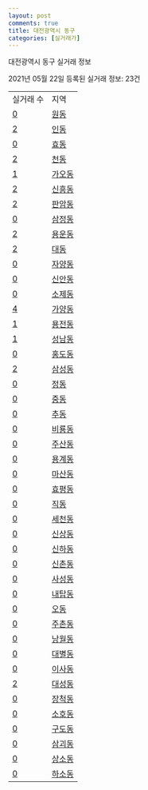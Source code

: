 ```yaml
---
layout: post
comments: true
title: 대전광역시 동구
categories: [실거래가]
---
```


대전광역시 동구 실거래 정보

2021년 05월 22일 등록된 실거래 정보: 23건


<table>
  <tr>
    <td>실거래 수</td>
    <td>지역</td>
  </tr>

  
  <tr>
    <td><a href="3011010100.html">0</a></td>
    <td><a href="3011010100.html">원동</a></td>
  </tr>
    

  <tr>
    <td><a href="3011010200.html">2</a></td>
    <td><a href="3011010200.html">인동</a></td>
  </tr>
    

  <tr>
    <td><a href="3011010300.html">0</a></td>
    <td><a href="3011010300.html">효동</a></td>
  </tr>
    

  <tr>
    <td><a href="3011010400.html">2</a></td>
    <td><a href="3011010400.html">천동</a></td>
  </tr>
    

  <tr>
    <td><a href="3011010500.html">1</a></td>
    <td><a href="3011010500.html">가오동</a></td>
  </tr>
    

  <tr>
    <td><a href="3011010600.html">2</a></td>
    <td><a href="3011010600.html">신흥동</a></td>
  </tr>
    

  <tr>
    <td><a href="3011010700.html">2</a></td>
    <td><a href="3011010700.html">판암동</a></td>
  </tr>
    

  <tr>
    <td><a href="3011010800.html">0</a></td>
    <td><a href="3011010800.html">삼정동</a></td>
  </tr>
    

  <tr>
    <td><a href="3011010900.html">2</a></td>
    <td><a href="3011010900.html">용운동</a></td>
  </tr>
    

  <tr>
    <td><a href="3011011000.html">2</a></td>
    <td><a href="3011011000.html">대동</a></td>
  </tr>
    

  <tr>
    <td><a href="3011011100.html">0</a></td>
    <td><a href="3011011100.html">자양동</a></td>
  </tr>
    

  <tr>
    <td><a href="3011011200.html">0</a></td>
    <td><a href="3011011200.html">신안동</a></td>
  </tr>
    

  <tr>
    <td><a href="3011011300.html">0</a></td>
    <td><a href="3011011300.html">소제동</a></td>
  </tr>
    

  <tr>
    <td><a href="3011011400.html">4</a></td>
    <td><a href="3011011400.html">가양동</a></td>
  </tr>
    

  <tr>
    <td><a href="3011011500.html">1</a></td>
    <td><a href="3011011500.html">용전동</a></td>
  </tr>
    

  <tr>
    <td><a href="3011011600.html">1</a></td>
    <td><a href="3011011600.html">성남동</a></td>
  </tr>
    

  <tr>
    <td><a href="3011011700.html">0</a></td>
    <td><a href="3011011700.html">홍도동</a></td>
  </tr>
    

  <tr>
    <td><a href="3011011800.html">2</a></td>
    <td><a href="3011011800.html">삼성동</a></td>
  </tr>
    

  <tr>
    <td><a href="3011011900.html">0</a></td>
    <td><a href="3011011900.html">정동</a></td>
  </tr>
    

  <tr>
    <td><a href="3011012000.html">0</a></td>
    <td><a href="3011012000.html">중동</a></td>
  </tr>
    

  <tr>
    <td><a href="3011012100.html">0</a></td>
    <td><a href="3011012100.html">추동</a></td>
  </tr>
    

  <tr>
    <td><a href="3011012200.html">0</a></td>
    <td><a href="3011012200.html">비룡동</a></td>
  </tr>
    

  <tr>
    <td><a href="3011012300.html">0</a></td>
    <td><a href="3011012300.html">주산동</a></td>
  </tr>
    

  <tr>
    <td><a href="3011012400.html">0</a></td>
    <td><a href="3011012400.html">용계동</a></td>
  </tr>
    

  <tr>
    <td><a href="3011012500.html">0</a></td>
    <td><a href="3011012500.html">마산동</a></td>
  </tr>
    

  <tr>
    <td><a href="3011012600.html">0</a></td>
    <td><a href="3011012600.html">효평동</a></td>
  </tr>
    

  <tr>
    <td><a href="3011012700.html">0</a></td>
    <td><a href="3011012700.html">직동</a></td>
  </tr>
    

  <tr>
    <td><a href="3011012800.html">0</a></td>
    <td><a href="3011012800.html">세천동</a></td>
  </tr>
    

  <tr>
    <td><a href="3011012900.html">0</a></td>
    <td><a href="3011012900.html">신상동</a></td>
  </tr>
    

  <tr>
    <td><a href="3011013000.html">0</a></td>
    <td><a href="3011013000.html">신하동</a></td>
  </tr>
    

  <tr>
    <td><a href="3011013100.html">0</a></td>
    <td><a href="3011013100.html">신촌동</a></td>
  </tr>
    

  <tr>
    <td><a href="3011013200.html">0</a></td>
    <td><a href="3011013200.html">사성동</a></td>
  </tr>
    

  <tr>
    <td><a href="3011013300.html">0</a></td>
    <td><a href="3011013300.html">내탑동</a></td>
  </tr>
    

  <tr>
    <td><a href="3011013400.html">0</a></td>
    <td><a href="3011013400.html">오동</a></td>
  </tr>
    

  <tr>
    <td><a href="3011013500.html">0</a></td>
    <td><a href="3011013500.html">주촌동</a></td>
  </tr>
    

  <tr>
    <td><a href="3011013600.html">0</a></td>
    <td><a href="3011013600.html">낭월동</a></td>
  </tr>
    

  <tr>
    <td><a href="3011013700.html">0</a></td>
    <td><a href="3011013700.html">대별동</a></td>
  </tr>
    

  <tr>
    <td><a href="3011013800.html">0</a></td>
    <td><a href="3011013800.html">이사동</a></td>
  </tr>
    

  <tr>
    <td><a href="3011013900.html">2</a></td>
    <td><a href="3011013900.html">대성동</a></td>
  </tr>
    

  <tr>
    <td><a href="3011014000.html">0</a></td>
    <td><a href="3011014000.html">장척동</a></td>
  </tr>
    

  <tr>
    <td><a href="3011014100.html">0</a></td>
    <td><a href="3011014100.html">소호동</a></td>
  </tr>
    

  <tr>
    <td><a href="3011014200.html">0</a></td>
    <td><a href="3011014200.html">구도동</a></td>
  </tr>
    

  <tr>
    <td><a href="3011014300.html">0</a></td>
    <td><a href="3011014300.html">삼괴동</a></td>
  </tr>
    

  <tr>
    <td><a href="3011014400.html">0</a></td>
    <td><a href="3011014400.html">상소동</a></td>
  </tr>
    

  <tr>
    <td><a href="3011014500.html">0</a></td>
    <td><a href="3011014500.html">하소동</a></td>
  </tr>
    


</table>
    